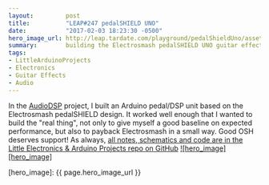 ```yaml
---
layout:         post
title:          "LEAP#247 pedalSHIELD UNO"
date:           "2017-02-03 18:23:30 -0500"
hero_image_url: http://leap.tardate.com/playground/pedalShieldUno/assets/pedalShieldUno_build.jpg
summary:        building the Electrosmash pedalSHIELD UNO guitar effects pedal
tags:
- LittleArduinoProjects
- Electronics
- Guitar Effects
- Audio
---
```


In the [AudioDSP](https://github.com/tardate/LittleArduinoProjects/blob/master/playground/AudioDSP) project,
I built an Arduino pedal/DSP unit based on the Electrosmash pedalSHIELD design.
It worked well enough that I wanted to build the "real thing", not only to give myself a good baseline on expected performance,
but also to payback Electrosmash in a small way. Good OSH deserves support!
As always, [all notes, schematics and code are in the Little Electronics & Arduino Projects repo on GitHub][project]
[![hero_image][hero_image]][project]

[leap]: http://leap.tardate.com
[project]: https://github.com/tardate/LittleArduinoProjects/tree/master/playground/pedalShieldUno
[hero_image]: {{ page.hero_image_url }}
